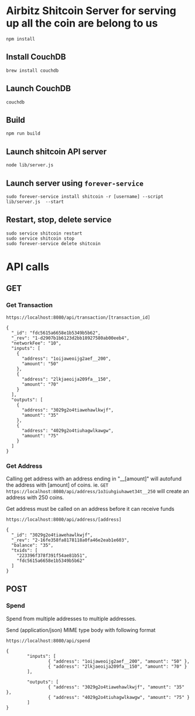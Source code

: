 # Airbitz Shitcoin Server for serving up all the coin are belong to us

`npm install`

## Install CouchDB

    brew install couchdb

## Launch CouchDB

    couchdb

## Build

    npm run build

## Launch shitcoin API server

    node lib/server.js

## Launch server using `forever-service`

    sudo forever-service install shitcoin -r [username] --script lib/server.js  --start
    
## Restart, stop, delete service

    sudo service shitcoin restart
    sudo service shitcoin stop
    sudo forever-service delete shitcoin
    
# API calls

## GET

### Get Transaction

```
https://localhost:8080/api/transaction/[transaction_id]

{
  "_id": "fdc5615a6658e1b5349b5b62",
  "_rev": "1-d2907b1b6123d2bb18927580ab00eeb4",
  "networkFee": "10",
  "inputs": [
    {
      "address": "1oijaweoijg2aef__200",
      "amount": "50"
    },
    {
      "address": "2lkjaeoija209fa__150",
      "amount": "70"
    }
  ],
  "outputs": [
    {
      "address": "3029g2o4tiawehawlkwjf",
      "amount": "35"
    },
    {
      "address": "4029g2o4tiuhagwlkawgw",
      "amount": "75"
    }
  ]
}
```
### Get Address

Calling get address with an address ending in "__[amount]" will autofund the address with [amount] of coins.
ie. `GET https://localhost:8080/api/address/1o3iuhgiuhawet34t__250` will create an address with 250 coins.

Get address must be called on an address before it can receive funds

```
https://localhost:8080/api/address/[address]

{
  "_id": "3029g2o4tiawehawlkwjf",
  "_rev": "2-16fe358fa8178118a0fa46e2eab1e603",
  "balance": "35",
  "txids": [
    "223396f378f391f54ae81b51",
    "fdc5615a6658e1b5349b5b62"
  ]
}
```
## POST

### Spend

Spend from multiple addresses to multiple addresses.

Send (application/json) MIME type body with following format

```
https://localhost:8080/api/spend

{
        "inputs": [
                { "address": "1oijaweoijg2aef__200", "amount": "50" },
                { "address": "2lkjaeoija209fa__150", "amount": "70" }
        ],

        "outputs": [
                { "address": "3029g2o4tiawehawlkwjf", "amount": "35" },
                { "address": "4029g2o4tiuhagwlkawgw", "amount": "75" }
        ]
}
```

